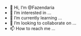 - 👋 Hi, I’m @Fazendaria
- 👀 I’m interested in ...
- 🌱 I’m currently learning ...
- 💞️ I’m looking to collaborate on ...
- 📫 How to reach me ...

<!---
Fazendaria/Fazendaria is a ✨ special ✨ repository because its `README.md` (this file) appears on your GitHub profile.
You can click the Preview link to take a look at your changes.
--->
